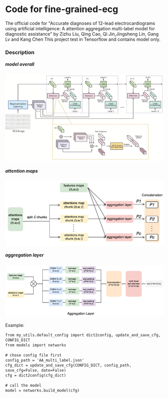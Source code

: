 # Code for fine-grained-ecg
The official code for "Accurate diagnoses of 12-lead electrocardiograms using artificial intelligence: A attention aggregation multi-label model for diagnostic assistance" by Zizhu Liu, Qing Cao, Qi Jin,Jingsheng Lin, Gang Lv and Kang Chen
This project test in Tensorflow and contains model only.

### Description

##### model overall
![model](./model_pngs/model_draw.png)

##### attention maps
![model](./model_pngs/model_draw1.png)

##### aggregation layer
![model](./model_pngs/model_draw2.png)


Example:
```
from my_utils.default_config import dict2config, update_and_save_cfg, CONFIG_DICT
from models import networks

# chose config file first
config_path = 'AA_multi_label.json'
cfg_dict = update_and_save_cfg(CONFIG_DICT, config_path, save_cfg=False, date=False)
cfg = dict2config(cfg_dict)

# call the model
model = networks.build_model(cfg)
```






